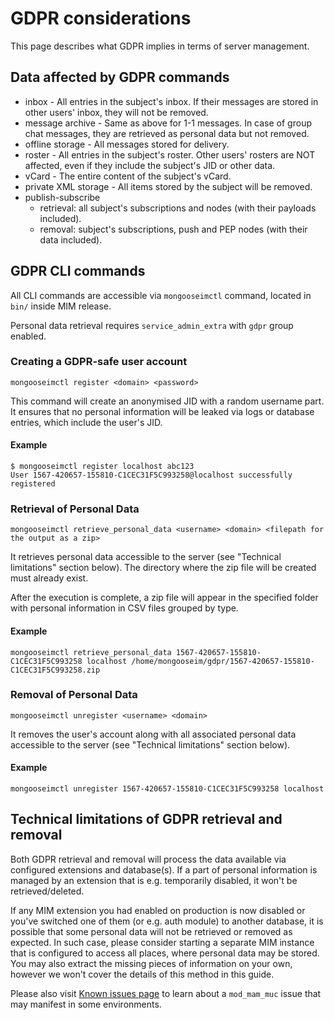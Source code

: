 # GDPR considerations

This page describes what GDPR implies in terms of server management.

## Data affected by GDPR commands

* inbox - All entries in the subject's inbox. If their messages are stored in other users' inbox, they will not be removed.
* message archive - Same as above for 1-1 messages. In case of group chat messages, they are retrieved as personal data but not removed.
* offline storage - All messages stored for delivery.
* roster - All entries in the subject's roster. Other users' rosters are NOT affected, even if they include the subject's JID or other data.
* vCard - The entire content of the subject's vCard.
* private XML storage - All items stored by the subject will be removed.
* publish-subscribe
    * retrieval: all subject's subscriptions and nodes (with their payloads included). 
    * removal: subject's subscriptions, push and PEP nodes (with their data included). 

## GDPR CLI commands

All CLI commands are accessible via `mongooseimctl` command, located in `bin/` inside MIM release.

Personal data retrieval requires `service_admin_extra` with `gdpr` group enabled.

### Creating a GDPR-safe user account

`mongooseimctl register <domain> <password>`

This command will create an anonymised JID with a random username part.
It ensures that no personal information will be leaked via logs or database entries, which include the user's JID.

#### Example

```
$ mongooseimctl register localhost abc123
User 1567-420657-155810-C1CEC31F5C993258@localhost successfully registered
```

### Retrieval of Personal Data

`mongooseimctl retrieve_personal_data <username> <domain> <filepath for the output as a zip>`

It retrieves personal data accessible to the server (see "Technical limitations" section below).
The directory where the zip file will be created must already exist.

After the execution is complete, a zip file will appear in the specified folder with personal information in CSV files grouped by type.

#### Example

`mongooseimctl retrieve_personal_data 1567-420657-155810-C1CEC31F5C993258 localhost /home/mongooseim/gdpr/1567-420657-155810-C1CEC31F5C993258.zip`

### Removal of Personal Data

`mongooseimctl unregister <username> <domain>`

It removes the user's account along with all associated personal data accessible to the server (see "Technical limitations" section below).

#### Example

`mongooseimctl unregister 1567-420657-155810-C1CEC31F5C993258 localhost`

## Technical limitations of GDPR retrieval and removal

Both GDPR retrieval and removal will process the data available via configured extensions and database(s).
If a part of personal information is managed by an extension that is e.g. temporarily disabled, it won't be retrieved/deleted.

If any MIM extension you had enabled on production is now disabled or you've switched one of them (or e.g. auth module) to another database, it is possible that some personal data will not be retrieved or removed as expected.
In such case, please consider starting a separate MIM instance that is configured to access all places, where personal data may be stored.
You may also extract the missing pieces of information on your own, however we won't cover the details of this method in this guide.

Please also visit [Known issues page](known-issues.md) to learn about a `mod_mam_muc` issue that may manifest in some environments.

